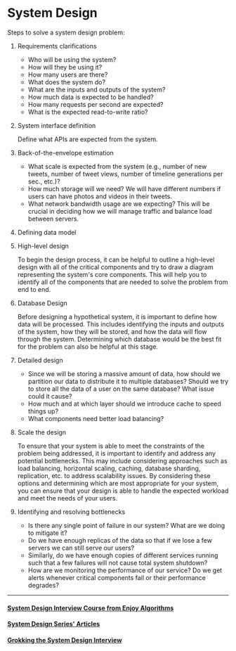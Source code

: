 # System Design
Steps to solve a system design problem:
1. Requirements clarifications

    * Who will be using the system?
    * How will they be using it?
    * How many users are there?
    * What does the system do?
    * What are the inputs and outputs of the system?
    * How much data is expected to be handled?
    * How many requests per second are expected?
    * What is the expected read-to-write ratio?

2. System interface definition

    Define what APIs are expected from the system.

3. Back-of-the-envelope estimation

    * What scale is expected from the system (e.g., number of new tweets, number of tweet views, number of timeline generations per sec., etc.)?
    * How much storage will we need? We will have different numbers if users can have photos and videos in their tweets.
    * What network bandwidth usage are we expecting? This will be crucial in deciding how we will manage traffic and balance load between servers.

4. Defining data model
5. High-level design

    To begin the design process, it can be helpful to outline a high-level design with all of the critical components and try to draw a diagram representing the system's core components. This will help you to identify all of the components that are needed to solve the problem from end to end.

6. Database Design

    Before designing a hypothetical system, it is important to define how data will be processed. This includes identifying the inputs and outputs of the system, how they will be stored, and how the data will flow through the system. Determining which database would be the best fit for the problem can also be helpful at this stage.

7. Detailed design

    * Since we will be storing a massive amount of data, how should we partition our data to distribute it to multiple databases? Should we try to store all the data of a user on the same database? What issue could it cause?
    * How much and at which layer should we introduce cache to speed things up?
    * What components need better load balancing?

8. Scale the design

    To ensure that your system is able to meet the constraints of the problem being addressed, it is important to identify and address any potential bottlenecks. This may include considering approaches such as load balancing, horizontal scaling, caching, database sharding, replication, etc. to address scalability issues. By considering these options and determining which are most appropriate for your system, you can ensure that your design is able to handle the expected workload and meet the needs of your users.

9. Identifying and resolving bottlenecks

    * Is there any single point of failure in our system? What are we doing to mitigate it?
    * Do we have enough replicas of the data so that if we lose a few servers we can still serve our users?
    * Similarly, do we have enough copies of different services running such that a few failures will not cause total system shutdown?
    * How are we monitoring the performance of our service? Do we get alerts whenever critical components fail or their performance degrades?

---

#### [System Design Interview Course from Enjoy Algorithms](https://www.enjoyalgorithms.com/system-design-courses/)

#### [System Design Series' Articles](https://dev.to/karanpratapsingh/series/19332)

#### [Grokking the System Design Interview](https://www.educative.io/courses/grokking-the-system-design-interview)
